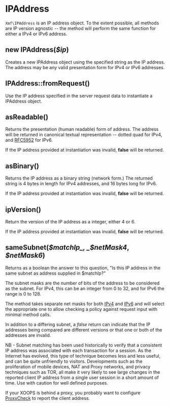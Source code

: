 # IPAddress

`Xmf\IPAddress` is an IP address object. To the extent possible, all methods are IP version agnostic -- the method will perform the same function for either a IPv4 or IPv6 address.

## new IPAddress\(_$ip_\)

Creates a new IPAddress object using the specified string as the IP address. The address may be any valid presentation form for IPv4 or IPv6 addresses.

## IPAddress::fromRequest\(\)

Use the IP address specified in the server request data to instantiate a IPAddress object.

## asReadable\(\)

Returns the presentation \(human readable\) form of address. The address will be returned in canonical textual representation -- dotted quad for IPv4, and [RFC5952](http://tools.ietf.org/html/rfc5952) for IPv6.

If the IP address provided at instantiation was invalid, **false** will be returned.

## asBinary\(\)

Returns the IP address as a binary string \(network form.\) The returned string is 4 bytes in length for IPv4 addresses, and 16 bytes long for IPv6.

If the IP address provided at instantiation was invalid, **false** will be returned.

## ipVersion\(\)

Return the version of the IP address as a integer, either 4 or 6.

If the IP address provided at instantiation was invalid, **false** will be returned.

## sameSubnet\(_$matchIp_, _$netMask4_, _$netMask6_\)

Returns as a boolean the answer to this question, "Is this IP address in the same subnet as address supplied in $matchIp?"

The subnet masks are the number of bits of the address to be considered as the subnet. For IPv4, this can be an integer from 0 to 32, and for IPv6 the range is 0 to 128.

The method takes separate net masks for both [IPv4](https://en.wikipedia.org/wiki/IPv4_subnetting_reference) and [IPv6](https://en.wikipedia.org/wiki/IPv6_subnetting_reference) and will select the appropriate one to allow checking a policy against request input with minimal method calls.

In addition to a differing subnet, a _false_ return can indicate that the IP addresses being compared are different versions or that one or both of the addresses are invalid.

NB - Subnet matching has been used historically to verify that a consistent IP address was associated with each transaction for a session. As the Internet has evolved, this type of technique becomes less and less useful, and can be quite unfriendly to visitors. Developments such as the proliferation of mobile devices, NAT and Proxy networks, and privacy techniques such as TOR, all make it very likely to see large changes in the reported client IP address from a single user session in a short amount of time. Use with caution for well defined purposes.

If your XOOPS is behind a proxy, you probably want to configure [ProxyCheck](proxycheck.md) to report the client address.
